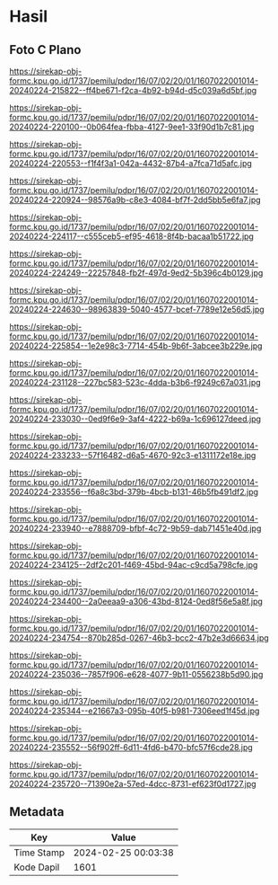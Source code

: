 # Hasil

## Foto C Plano

https://sirekap-obj-formc.kpu.go.id/1737/pemilu/pdpr/16/07/02/20/01/1607022001014-20240224-215822--ff4be671-f2ca-4b92-b94d-d5c039a6d5bf.jpg

https://sirekap-obj-formc.kpu.go.id/1737/pemilu/pdpr/16/07/02/20/01/1607022001014-20240224-220100--0b064fea-fbba-4127-9ee1-33f90d1b7c81.jpg

https://sirekap-obj-formc.kpu.go.id/1737/pemilu/pdpr/16/07/02/20/01/1607022001014-20240224-220553--f1f4f3a1-042a-4432-87b4-a7fca71d5afc.jpg

https://sirekap-obj-formc.kpu.go.id/1737/pemilu/pdpr/16/07/02/20/01/1607022001014-20240224-220924--98576a9b-c8e3-4084-bf7f-2dd5bb5e6fa7.jpg

https://sirekap-obj-formc.kpu.go.id/1737/pemilu/pdpr/16/07/02/20/01/1607022001014-20240224-224117--c555ceb5-ef95-4618-8f4b-bacaa1b51722.jpg

https://sirekap-obj-formc.kpu.go.id/1737/pemilu/pdpr/16/07/02/20/01/1607022001014-20240224-224249--22257848-fb2f-497d-9ed2-5b396c4b0129.jpg

https://sirekap-obj-formc.kpu.go.id/1737/pemilu/pdpr/16/07/02/20/01/1607022001014-20240224-224630--98963839-5040-4577-bcef-7789e12e56d5.jpg

https://sirekap-obj-formc.kpu.go.id/1737/pemilu/pdpr/16/07/02/20/01/1607022001014-20240224-225854--1e2e98c3-7714-454b-9b6f-3abcee3b229e.jpg

https://sirekap-obj-formc.kpu.go.id/1737/pemilu/pdpr/16/07/02/20/01/1607022001014-20240224-231128--227bc583-523c-4dda-b3b6-f9249c67a031.jpg

https://sirekap-obj-formc.kpu.go.id/1737/pemilu/pdpr/16/07/02/20/01/1607022001014-20240224-233030--0ed9f6e9-3af4-4222-b69a-1c696127deed.jpg

https://sirekap-obj-formc.kpu.go.id/1737/pemilu/pdpr/16/07/02/20/01/1607022001014-20240224-233233--57f16482-d6a5-4670-92c3-e1311172e18e.jpg

https://sirekap-obj-formc.kpu.go.id/1737/pemilu/pdpr/16/07/02/20/01/1607022001014-20240224-233556--f6a8c3bd-379b-4bcb-b131-46b5fb491df2.jpg

https://sirekap-obj-formc.kpu.go.id/1737/pemilu/pdpr/16/07/02/20/01/1607022001014-20240224-233940--e7888709-bfbf-4c72-9b59-dab71451e40d.jpg

https://sirekap-obj-formc.kpu.go.id/1737/pemilu/pdpr/16/07/02/20/01/1607022001014-20240224-234125--2df2c201-f469-45bd-94ac-c9cd5a798cfe.jpg

https://sirekap-obj-formc.kpu.go.id/1737/pemilu/pdpr/16/07/02/20/01/1607022001014-20240224-234400--2a0eeaa9-a306-43bd-8124-0ed8f56e5a8f.jpg

https://sirekap-obj-formc.kpu.go.id/1737/pemilu/pdpr/16/07/02/20/01/1607022001014-20240224-234754--870b285d-0267-46b3-bcc2-47b2e3d66634.jpg

https://sirekap-obj-formc.kpu.go.id/1737/pemilu/pdpr/16/07/02/20/01/1607022001014-20240224-235036--7857f906-e628-4077-9b11-0556238b5d90.jpg

https://sirekap-obj-formc.kpu.go.id/1737/pemilu/pdpr/16/07/02/20/01/1607022001014-20240224-235344--e21667a3-095b-40f5-b981-7306eed1f45d.jpg

https://sirekap-obj-formc.kpu.go.id/1737/pemilu/pdpr/16/07/02/20/01/1607022001014-20240224-235552--56f902ff-6d11-4fd6-b470-bfc57f6cde28.jpg

https://sirekap-obj-formc.kpu.go.id/1737/pemilu/pdpr/16/07/02/20/01/1607022001014-20240224-235720--71390e2a-57ed-4dcc-8731-ef623f0d1727.jpg


## Metadata

| Key        | Value               |
| ---------- | ------------------- |
| Time Stamp | 2024-02-25 00:03:38 |
| Kode Dapil | 1601                |



